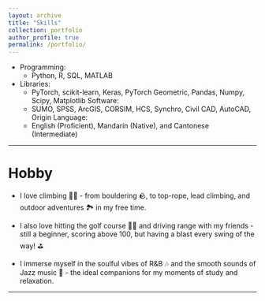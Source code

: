 ```yaml
---
layout: archive
title: "Skills"
collection: portfolio
author_profile: true
permalink: /portfolio/ 
---
```


<!-- Skills -->
<!-- ====== -->
* Programming: 
  * Python, R, SQL, MATLAB
* Libraries: 
  * PyTorch, scikit-learn, Keras, PyTorch Geometric, Pandas, Numpy, Scipy, Matplotlib 
Software:
  * SUMO, SPSS, ArcGIS, CORSIM, HCS, Synchro, Civil CAD, AutoCAD, Origin
Language:
  * English (Proficient), Mandarin (Native), and Cantonese (Intermediate)

<hr>

Hobby
======
* I love climbing 🧗‍♂️ - from bouldering 🪨, to top-rope, lead climbing, and outdoor adventures 🏞️ in my free time.

* I also love hitting the golf course 🏌️‍♂️ and driving range with my friends - still a beginner, scoring above 100, but having a blast every swing of the way! ⛳

* I immerse myself in the soulful vibes of R&B 🎶 and the smooth sounds of Jazz music 🎷 - the ideal companions for my moments of study and relaxation.
<hr>

